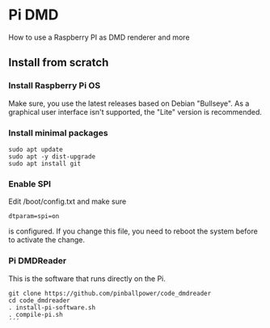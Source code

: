 # Pi DMD
How to use a Raspberry PI as DMD renderer and more

## Install from scratch

### Install Raspberry Pi OS

Make sure, you use the latest releases based on Debian "Bullseye". As a graphical user interface isn't supported, the "Lite" version is recommended. 

### Install minimal packages

```
sudo apt update
sudo apt -y dist-upgrade
sudo apt install git
``` 

### Enable SPI

Edit /boot/config.txt and make sure
```
dtparam=spi=on
```
is configured. If you change this file, you need to reboot the system before to activate the change.

### Pi DMDReader

This is the software that runs directly on the Pi.
```
git clone https://github.com/pinballpower/code_dmdreader
cd code_dmdreader
. install-pi-software.sh
. compile-pi.sh
´´´
